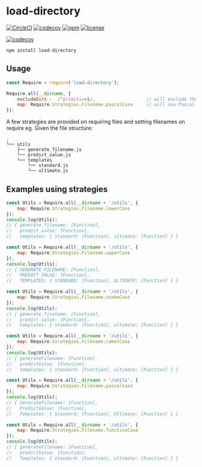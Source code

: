 # load-directory

[![CircleCI](https://img.shields.io/circleci/project/suddi/load-directory.svg?maxAge=2592000)](https://circleci.com/gh/suddi/load-directory)
[![codecov](https://codecov.io/gh/suddi/load-directory/branch/master/graph/badge.svg)](https://codecov.io/gh/suddi/load-directory)
[![npm](https://img.shields.io/npm/v/load-directory.svg?maxAge=2592000)](https://www.npmjs.com/package/load-directory)
[![license](https://img.shields.io/github/license/suddi/load-directory.svg?maxAge=2592000)](https://github.com/suddi/load-directory)

[![codecov](https://codecov.io/gh/suddi/load-directory/branch/master/graphs/commits.svg)](https://codecov.io/gh/suddi/load-directory)

````
npm install load-directory
````

## Usage

````js
const Require = require('load-directory');

Require.all(__dirname, {
    excludeDirs :  /^primitive$/,                   // will exclude the directory "primitive"
    map: Require.Strategies.Filename.pascalCase     // will use Pascal Case to map the required filenames
});
````

A few strategies are provided on requiring files and setting filenames on require
eg. Given the file structure:
````
.
└── utils
    ├── generate_filename.js
    └── predict_value.js
    └── templates
        └── standard.js
        └── ultimate.js
````

## Examples using strategies

````js
const Utils = Require.all(__dirname + '/utils', {
    map: Require.Strategies.Filename.lowerCase
});
console.log(Utils);
// { generate_filename: [Function],
//   predict_value: [Function],
//   templates: { standard: [Function], ultimate: [Function] } }

const Utils = Require.all(__dirname + '/utils', {
    map: Require.Strategies.Filename.upperCase
});
console.log(Utils);
// { GENERATE_FILENAME: [Function],
//   PREDICT_VALUE: [Function],
//   TEMPLATES: { STANDARD: [Function], ULTIMATE: [Function] } }

const Utils = Require.all(__dirname + '/utils', {
    map: Require.Strategies.Filename.snakeCase
});
console.log(Utils);
// { generate_filename: [Function],
//   predict_value: [Function],
//   templates: { standard: [Function], ultimate: [Function] } }

const Utils = Require.all(__dirname + '/utils', {
    map: Require.Strategies.Filename.camelCase
});
console.log(Utils);
// { generateFilename: [Function],
//   predictValue: [Function],
//   templates: { standard: [Function], ultimate: [Function] } }

const Utils = Require.all(__dirname + '/utils', {
    map: Require.Strategies.Filename.pascalCase
});
console.log(Utils);
// { GenerateFilename: [Function],
//   PredictValue: [Function],
//   Templates: { Standard: [Function], Ultimate: [Function] } }

const Utils = Require.all(__dirname + '/utils', {
    map: Require.Strategies.Filename.functionCase
});
console.log(Utils);
// { generateFilename: [Function],
//   predictValue: [Function],
//   Templates: { standard: [Function], ultimate: [Function] } }
````
